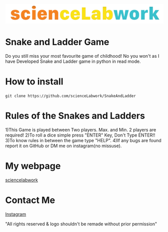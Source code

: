 ![logo](https://github.com/scienceLabwork/Rock_paper_scissor/blob/master/Wholelogo%20copy%202.png)

# Snake and Ladder Game
Do you still miss your most favourite game of childhood! No you won't as I have Developed Snake and Ladder game in python in read mode.

# How to install
`git clone https://github.com/scienceLabwork/SnakeAndLadder`

# Rules of the Snakes and Ladders
   1)This Game is played between Two players. Max. and Min. 2 players are required!
   2)To roll a dice simple press "ENTER" Key, Don't Type ENTER!!
   3)To know rules in between the game type "HELP".
   4)If any bugs are found report it on GitHub or DM me on instagram(no missuse).

# My webpage
[sciencelabwork](http://www.sciencelabwork.cf)

# Contact Me
[Instagram](https://www.instagram.com/rudra_shah_)

"All rights reserved & logo shouldn't be remade without prior permission"
